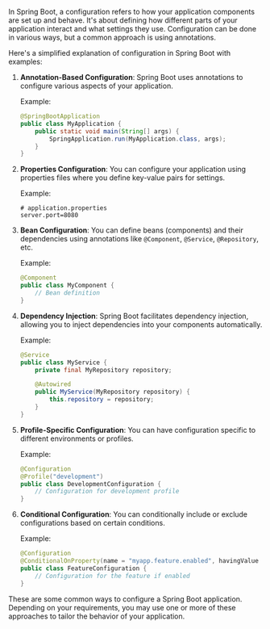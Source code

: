 In Spring Boot, a configuration refers to how your application components are set up and behave. It's about defining how different parts of your application interact and what settings they use. Configuration can be done in various ways, but a common approach is using annotations.

Here's a simplified explanation of configuration in Spring Boot with examples:

1. **Annotation-Based Configuration**: Spring Boot uses annotations to configure various aspects of your application.

   Example:
   ```java
   @SpringBootApplication
   public class MyApplication {
       public static void main(String[] args) {
           SpringApplication.run(MyApplication.class, args);
       }
   }
   ```

2. **Properties Configuration**: You can configure your application using properties files where you define key-value pairs for settings.

   Example:
   ```properties
   # application.properties
   server.port=8080
   ```

3. **Bean Configuration**: You can define beans (components) and their dependencies using annotations like `@Component`, `@Service`, `@Repository`, etc.

   Example:
   ```java
   @Component
   public class MyComponent {
       // Bean definition
   }
   ```

4. **Dependency Injection**: Spring Boot facilitates dependency injection, allowing you to inject dependencies into your components automatically.

   Example:
   ```java
   @Service
   public class MyService {
       private final MyRepository repository;

       @Autowired
       public MyService(MyRepository repository) {
           this.repository = repository;
       }
   }
   ```

5. **Profile-Specific Configuration**: You can have configuration specific to different environments or profiles.

   Example:
   ```java
   @Configuration
   @Profile("development")
   public class DevelopmentConfiguration {
       // Configuration for development profile
   }
   ```

6. **Conditional Configuration**: You can conditionally include or exclude configurations based on certain conditions.

   Example:
   ```java
   @Configuration
   @ConditionalOnProperty(name = "myapp.feature.enabled", havingValue = "true")
   public class FeatureConfiguration {
       // Configuration for the feature if enabled
   }
   ```

These are some common ways to configure a Spring Boot application. Depending on your requirements, you may use one or more of these approaches to tailor the behavior of your application.